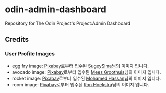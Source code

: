 # odin-admin-dashboard
Repository for The Odin Project's Project:Admin Dashboard

## Credits
### User Profile Images
- egg fry image: <a href="https://pixabay.com/ko//?utm_source=link-attribution&utm_medium=referral&utm_campaign=image&utm_content=7847875">Pixabay</a>로부터 입수된 <a href="https://pixabay.com/ko/users/sugeysima-8137710/?utm_source=link-attribution&utm_medium=referral&utm_campaign=image&utm_content=7847875">SugeySima</a>님의 이미지 입니다.
- avocado image: <a href="https://pixabay.com/ko//?utm_source=link-attribution&utm_medium=referral&utm_campaign=image&utm_content=5928508">Pixabay</a>로부터 입수된 <a href="https://pixabay.com/ko/users/meesgroothuis-19184367/?utm_source=link-attribution&utm_medium=referral&utm_campaign=image&utm_content=5928508">Mees Groothuis</a>님의 이미지 입니다.
- rocket image: <a href="https://pixabay.com/ko//?utm_source=link-attribution&utm_medium=referral&utm_campaign=image&utm_content=7774875">Pixabay</a>로부터 입수된 <a href="https://pixabay.com/ko/users/mohamed_hassan-5229782/?utm_source=link-attribution&utm_medium=referral&utm_campaign=image&utm_content=7774875">Mohamed Hassan</a>님의 이미지 입니다.
- room image: <a href="https://pixabay.com/ko//?utm_source=link-attribution&utm_medium=referral&utm_campaign=image&utm_content=7354939">Pixabay</a>로부터 입수된 <a href="https://pixabay.com/ko/users/ron_hoekstra-28734509/?utm_source=link-attribution&utm_medium=referral&utm_campaign=image&utm_content=7354939">Ron Hoekstra</a>님의 이미지 입니다.
